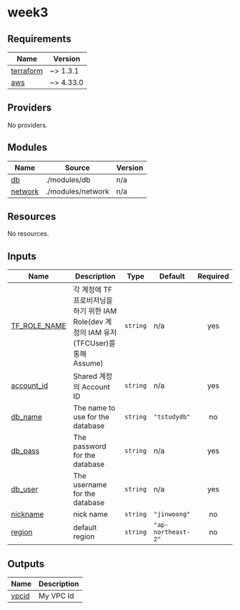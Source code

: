 # week3

<!-- BEGINNING OF PRE-COMMIT-TERRAFORM DOCS HOOK -->
## Requirements

| Name | Version |
|------|---------|
| <a name="requirement_terraform"></a> [terraform](#requirement\_terraform) | ~> 1.3.1 |
| <a name="requirement_aws"></a> [aws](#requirement\_aws) | ~> 4.33.0 |

## Providers

No providers.

## Modules

| Name | Source | Version |
|------|--------|---------|
| <a name="module_db"></a> [db](#module\_db) | ./modules/db | n/a |
| <a name="module_network"></a> [network](#module\_network) | ./modules/network | n/a |

## Resources

No resources.

## Inputs

| Name | Description | Type | Default | Required |
|------|-------------|------|---------|:--------:|
| <a name="input_TF_ROLE_NAME"></a> [TF\_ROLE\_NAME](#input\_TF\_ROLE\_NAME) | 각 계정에 TF 프로비저닝을 하기 위한 IAM Role(dev 계정의 IAM 유저(TFCUser)를 통해 Assume) | `string` | n/a | yes |
| <a name="input_account_id"></a> [account\_id](#input\_account\_id) | Shared 계정의 Account ID | `string` | n/a | yes |
| <a name="input_db_name"></a> [db\_name](#input\_db\_name) | The name to use for the database | `string` | `"tstudydb"` | no |
| <a name="input_db_pass"></a> [db\_pass](#input\_db\_pass) | The password for the database | `string` | n/a | yes |
| <a name="input_db_user"></a> [db\_user](#input\_db\_user) | The username for the database | `string` | n/a | yes |
| <a name="input_nickname"></a> [nickname](#input\_nickname) | nick name | `string` | `"jinwoong"` | no |
| <a name="input_region"></a> [region](#input\_region) | default region | `string` | `"ap-northeast-2"` | no |

## Outputs

| Name | Description |
|------|-------------|
| <a name="output_vpcid"></a> [vpcid](#output\_vpcid) | My VPC Id |
<!-- END OF PRE-COMMIT-TERRAFORM DOCS HOOK -->
